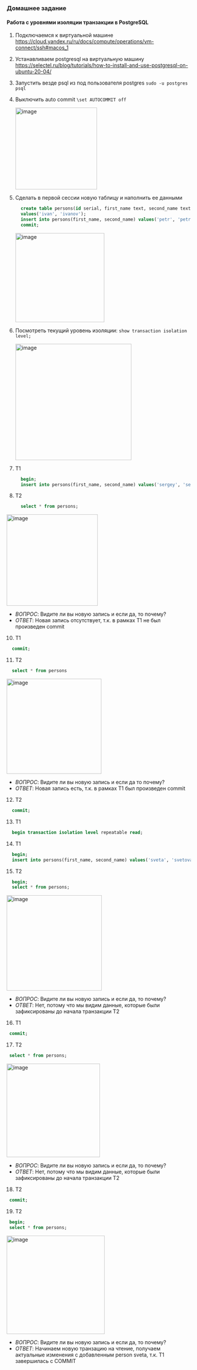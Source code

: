 ### Домашнее задание
#### Работа с уровнями изоляции транзакции в PostgreSQL

1. Подключаемся к виртуальной машине https://cloud.yandex.ru/ru/docs/compute/operations/vm-connect/ssh#macos_1
2. Устанавливаем postgresql на виртуальную машину https://selectel.ru/blog/tutorials/how-to-install-and-use-postgresql-on-ubuntu-20-04/
3. Запустить везде psql из под пользователя postgres ```sudo -u postgres psql```
4. Выключить auto commit ```\set AUTOCOMMIT off```
   
   <img width="223" alt="image" src="https://github.com/Ayna5/otus_postgres/assets/42717899/cb30fb29-b41c-4f71-ad7a-8e20b6d1daed">
6. Сделать в первой сессии новую таблицу и наполнить ее данными
   ```sql
     create table persons(id serial, first_name text, second_name text); insert into persons(first_name, second_name)
     values('ivan', 'ivanov');
     insert into persons(first_name, second_name) values('petr', 'petrov');
     commit;
   ```

   <img width="243" alt="image" src="https://github.com/Ayna5/otus_postgres/assets/42717899/db7c3088-0af6-4af6-bc3c-31a81db74248">

7. Посмотреть текущий уровень изоляции: ```show transaction isolation level;```

   <img width="317" alt="image" src="https://github.com/Ayna5/otus_postgres/assets/42717899/03dfad56-ab4b-4ac1-8c4d-a47ee292a4ff">

8. Т1
   ```sql
     begin;
     insert into persons(first_name, second_name) values('sergey', 'sergeev');
   ```
   
9. Т2
   ```sql
     select * from persons;
   ```

<img width="249" alt="image" src="https://github.com/Ayna5/otus_postgres/assets/42717899/1b0e65c1-17ed-43ef-9ede-60b21647de72">

- *ВОПРОС*: Видите ли вы новую запись и если да, то почему?
- *ОТВЕТ*: Новая запись отсутствует, т.к. в рамках T1 не был произведен commit

10. Т1
   ```sql
     commit;
   ```
11. Т2
  ```sql
    select * from persons
  ```

<img width="259" alt="image" src="https://github.com/Ayna5/otus_postgres/assets/42717899/148f3ab1-ec0b-40f0-af11-0756043872f5">

- *ВОПРОС*: Видите ли вы новую запись и если да то почему?
- *ОТВЕТ*: Новая запись есть, т.к. в рамках T1 был произведен commit

12. T2
  ```sql
    commit;
  ```

13. T1
  ```sql
    begin transaction isolation level repeatable read;
  ```

14. T1
  ```sql
    begin;
    insert into persons(first_name, second_name) values('sveta', 'svetova');
  ```

15. T2
  ```sql
    begin;
    select * from persons;
  ```

<img width="260" alt="image" src="https://github.com/Ayna5/otus_postgres/assets/42717899/24b31ba3-1cd6-4410-a8f7-18e1c33839e2">

- *ВОПРОС*: Видите ли вы новую запись и если да, то почему?
- *ОТВЕТ*: Нет, потому что мы видим данные, которые были зафиксированы до начала транзакции Т2 

16. T1
  ```sql
   commit;
  ```

17. T2
  ```sql
   select * from persons;
  ```

<img width="255" alt="image" src="https://github.com/Ayna5/otus_postgres/assets/42717899/a44118b9-87ab-4245-85e8-a0bd020831de">

- *ВОПРОС*: Видите ли вы новую запись и если да, то почему?
- *ОТВЕТ*: Нет, потому что мы видим данные, которые были зафиксированы до начала транзакции Т2 

18. T2
  ```sql
   commit;
  ```

19. T2
  ```sql
   begin;
   select * from persons;
  ```

<img width="268" alt="image" src="https://github.com/Ayna5/otus_postgres/assets/42717899/8b593f98-db89-40b3-8078-8480eda02aff">

- *ВОПРОС*: Видите ли вы новую запись и если да, то почему?
- *ОТВЕТ*: Начинаем новую транзацию на чтение, получаем актуальные изменения с добавленным person sveta, т.к. T1 завершилась с COMMIT
